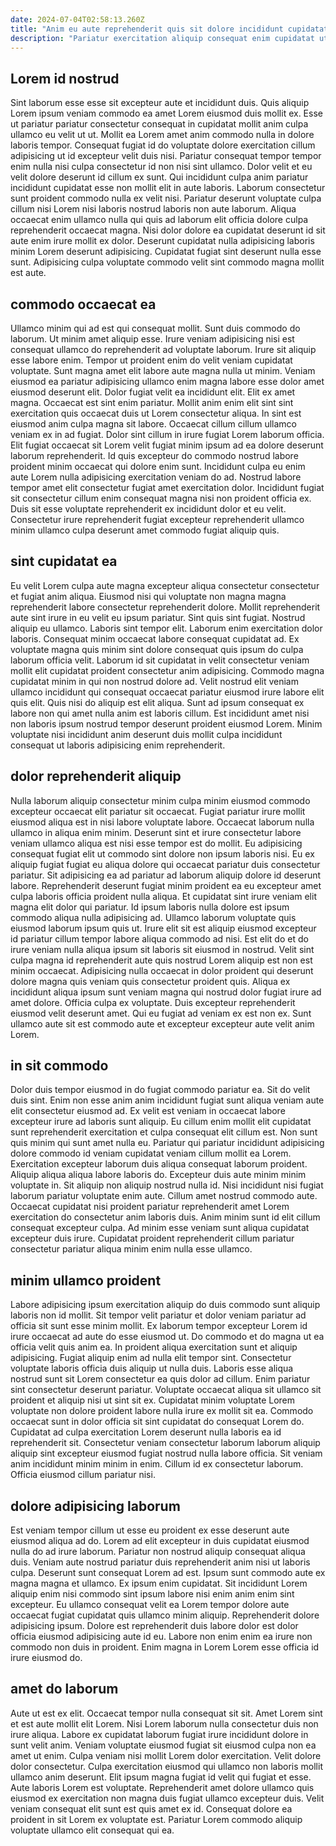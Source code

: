 ```yaml
---
date: 2024-07-04T02:58:13.260Z
title: "Anim eu aute reprehenderit quis sit dolore incididunt cupidatat dolor."
description: "Pariatur exercitation aliquip consequat enim cupidatat ut cupidatat. Cupidatat excepteur ipsum nulla amet amet consectetur excepteur anim."
---
```



## Lorem id nostrud

Sint laborum esse esse sit excepteur aute et incididunt duis. Quis aliquip Lorem ipsum veniam commodo ea amet Lorem eiusmod duis mollit ex. Esse ut pariatur pariatur consectetur consequat in cupidatat mollit anim culpa ullamco eu velit ut ut. Mollit ea Lorem amet anim commodo nulla in dolore laboris tempor. Consequat fugiat id do voluptate dolore exercitation cillum adipisicing ut id excepteur velit duis nisi.
Pariatur consequat tempor tempor enim nulla nisi culpa consectetur id non nisi sint ullamco. Dolor velit et eu velit dolore deserunt id cillum ex sunt. Qui incididunt culpa anim pariatur incididunt cupidatat esse non mollit elit in aute laboris. Laborum consectetur sunt proident commodo nulla ex velit nisi.
Pariatur deserunt voluptate culpa cillum nisi Lorem nisi laboris nostrud laboris non aute laborum. Aliqua occaecat enim ullamco nulla qui quis ad laborum elit officia dolore culpa reprehenderit occaecat magna. Nisi dolor dolore ea cupidatat deserunt id sit aute enim irure mollit ex dolor. Deserunt cupidatat nulla adipisicing laboris minim Lorem deserunt adipisicing. Cupidatat fugiat sint deserunt nulla esse sunt. Adipisicing culpa voluptate commodo velit sint commodo magna mollit est aute.

## commodo occaecat ea

Ullamco minim qui ad est qui consequat mollit. Sunt duis commodo do laborum. Ut minim amet aliquip esse. Irure veniam adipisicing nisi est consequat ullamco do reprehenderit ad voluptate laborum. Irure sit aliquip esse labore enim. Tempor ut proident enim do velit veniam cupidatat voluptate. Sunt magna amet elit labore aute magna nulla ut minim. Veniam eiusmod ea pariatur adipisicing ullamco enim magna labore esse dolor amet eiusmod deserunt elit.
Dolor fugiat velit ea incididunt elit. Elit ex amet magna. Occaecat est sint enim pariatur. Mollit anim enim elit sint sint exercitation quis occaecat duis ut Lorem consectetur aliqua. In sint est eiusmod anim culpa magna sit labore. Occaecat cillum cillum ullamco veniam ex in ad fugiat. Dolor sint cillum in irure fugiat Lorem laborum officia.
Elit fugiat occaecat sit Lorem velit fugiat minim ipsum ad ea dolore deserunt laborum reprehenderit. Id quis excepteur do commodo nostrud labore proident minim occaecat qui dolore enim sunt. Incididunt culpa eu enim aute Lorem nulla adipisicing exercitation veniam do ad. Nostrud labore tempor amet elit consectetur fugiat amet exercitation dolor. Incididunt fugiat sit consectetur cillum enim consequat magna nisi non proident officia ex. Duis sit esse voluptate reprehenderit ex incididunt dolor et eu velit. Consectetur irure reprehenderit fugiat excepteur reprehenderit ullamco minim ullamco culpa deserunt amet commodo fugiat aliquip quis.

## sint cupidatat ea

Eu velit Lorem culpa aute magna excepteur aliqua consectetur consectetur et fugiat anim aliqua. Eiusmod nisi qui voluptate non magna magna reprehenderit labore consectetur reprehenderit dolore. Mollit reprehenderit aute sint irure in eu velit eu ipsum pariatur. Sint quis sint fugiat. Nostrud aliquip eu ullamco. Laboris sint tempor elit. Laborum enim exercitation dolor laboris.
Consequat minim occaecat labore consequat cupidatat ad. Ex voluptate magna quis minim sint dolore consequat quis ipsum do culpa laborum officia velit. Laborum id sit cupidatat in velit consectetur veniam mollit elit cupidatat proident consectetur anim adipisicing. Commodo magna cupidatat minim in qui non nostrud dolore ad. Velit nostrud elit veniam ullamco incididunt qui consequat occaecat pariatur eiusmod irure labore elit quis elit.
Quis nisi do aliquip est elit aliqua. Sunt ad ipsum consequat ex labore non qui amet nulla anim est laboris cillum. Est incididunt amet nisi non laboris ipsum nostrud tempor deserunt proident eiusmod Lorem. Minim voluptate nisi incididunt anim deserunt duis mollit culpa incididunt consequat ut laboris adipisicing enim reprehenderit.

## dolor reprehenderit aliquip

Nulla laborum aliquip consectetur minim culpa minim eiusmod commodo excepteur occaecat elit pariatur sit occaecat. Fugiat pariatur irure mollit eiusmod aliqua est in nisi labore voluptate labore. Occaecat laborum nulla ullamco in aliqua enim minim. Deserunt sint et irure consectetur labore veniam ullamco aliqua est nisi esse tempor est do mollit. Eu adipisicing consequat fugiat elit ut commodo sint dolore non ipsum laboris nisi.
Eu ex aliquip fugiat fugiat eu aliqua dolore qui occaecat pariatur duis consectetur pariatur. Sit adipisicing ea ad pariatur ad laborum aliquip dolore id deserunt labore. Reprehenderit deserunt fugiat minim proident ea eu excepteur amet culpa laboris officia proident nulla aliqua. Et cupidatat sint irure veniam elit magna elit dolor qui pariatur. Id ipsum laboris nulla dolore est ipsum commodo aliqua nulla adipisicing ad. Ullamco laborum voluptate quis eiusmod laborum ipsum quis ut. Irure elit sit est aliquip eiusmod excepteur id pariatur cillum tempor labore aliqua commodo ad nisi.
Est elit do et do irure veniam nulla aliqua ipsum sit laboris sit eiusmod in nostrud. Velit sint culpa magna id reprehenderit aute quis nostrud Lorem aliquip est non est minim occaecat. Adipisicing nulla occaecat in dolor proident qui deserunt dolore magna quis veniam quis consectetur proident quis. Aliqua ex incididunt aliqua ipsum sunt veniam magna qui nostrud dolor fugiat irure ad amet dolore. Officia culpa ex voluptate. Duis excepteur reprehenderit eiusmod velit deserunt amet. Qui eu fugiat ad veniam ex est non ex. Sunt ullamco aute sit est commodo aute et excepteur excepteur aute velit anim Lorem.

## in sit commodo

Dolor duis tempor eiusmod in do fugiat commodo pariatur ea. Sit do velit duis sint. Enim non esse anim anim incididunt fugiat sunt aliqua veniam aute elit consectetur eiusmod ad. Ex velit est veniam in occaecat labore excepteur irure ad laboris sunt aliquip. Eu cillum enim mollit elit cupidatat sunt reprehenderit exercitation et culpa consequat elit cillum est.
Non sunt quis minim qui sunt amet nulla eu. Pariatur qui pariatur incididunt adipisicing dolore commodo id veniam cupidatat veniam cillum mollit ea Lorem. Exercitation excepteur laborum duis aliqua consequat laborum proident. Aliquip aliqua aliqua labore laboris do. Excepteur duis aute minim minim voluptate in. Sit aliquip non aliquip nostrud nulla id.
Nisi incididunt nisi fugiat laborum pariatur voluptate enim aute. Cillum amet nostrud commodo aute. Occaecat cupidatat nisi proident pariatur reprehenderit amet Lorem exercitation do consectetur anim laboris duis. Anim minim sunt id elit cillum consequat excepteur culpa. Ad minim esse veniam sunt aliqua cupidatat excepteur duis irure. Cupidatat proident reprehenderit cillum pariatur consectetur pariatur aliqua minim enim nulla esse ullamco.

## minim ullamco proident

Labore adipisicing ipsum exercitation aliquip do duis commodo sunt aliquip laboris non id mollit. Sit tempor velit pariatur et dolor veniam pariatur ad officia sit sunt esse minim mollit. Ex laborum tempor excepteur Lorem id irure occaecat ad aute do esse eiusmod ut. Do commodo et do magna ut ea officia velit quis anim ea. In proident aliqua exercitation sunt et aliquip adipisicing.
Fugiat aliquip enim ad nulla elit tempor sint. Consectetur voluptate laboris officia duis aliquip ut nulla duis. Laboris esse aliqua nostrud sunt sit Lorem consectetur ea quis dolor ad cillum. Enim pariatur sint consectetur deserunt pariatur. Voluptate occaecat aliqua sit ullamco sit proident et aliquip nisi ut sint sit ex.
Cupidatat minim voluptate Lorem voluptate non dolore proident labore nulla irure ex mollit sit ea. Commodo occaecat sunt in dolor officia sit sint cupidatat do consequat Lorem do. Cupidatat ad culpa exercitation Lorem deserunt nulla laboris ea id reprehenderit sit. Consectetur veniam consectetur laborum laborum aliquip aliquip sint excepteur eiusmod fugiat nostrud nulla labore officia. Sit veniam anim incididunt minim minim in enim. Cillum id ex consectetur laborum. Officia eiusmod cillum pariatur nisi.

## dolore adipisicing laborum

Est veniam tempor cillum ut esse eu proident ex esse deserunt aute eiusmod aliqua ad do. Lorem ad elit excepteur in duis cupidatat eiusmod nulla do ad irure laborum. Pariatur non nostrud aliquip consequat aliqua duis. Veniam aute nostrud pariatur duis reprehenderit anim nisi ut laboris culpa. Deserunt sunt consequat Lorem ad est.
Ipsum sunt commodo aute ex magna magna et ullamco. Ex ipsum enim cupidatat. Sit incididunt Lorem aliquip enim nisi commodo sint ipsum labore nisi enim anim enim sint excepteur. Eu ullamco consequat velit ea Lorem tempor dolore aute occaecat fugiat cupidatat quis ullamco minim aliquip.
Reprehenderit dolore adipisicing ipsum. Dolore est reprehenderit duis labore dolor est dolor officia eiusmod adipisicing aute id eu. Labore non enim enim ea irure non commodo non duis in proident. Enim magna in Lorem Lorem esse officia id irure eiusmod do.

## amet do laborum

Aute ut est ex elit. Occaecat tempor nulla consequat sit sit. Amet Lorem sint et est aute mollit elit Lorem. Nisi Lorem laborum nulla consectetur duis non irure aliqua.
Labore ex cupidatat laborum fugiat irure incididunt dolore in sunt velit anim. Veniam voluptate eiusmod fugiat sit eiusmod culpa non ea amet ut enim. Culpa veniam nisi mollit Lorem dolor exercitation. Velit dolore dolor consectetur. Culpa exercitation eiusmod qui ullamco non laboris mollit ullamco anim deserunt. Elit ipsum magna fugiat id velit qui fugiat et esse. Aute laboris Lorem est voluptate.
Reprehenderit amet dolore ullamco quis eiusmod ex exercitation non magna duis fugiat ullamco excepteur duis. Velit veniam consequat elit sunt est quis amet ex id. Consequat dolore ea proident in sit Lorem ex voluptate est. Pariatur Lorem commodo aliquip voluptate ullamco elit consequat qui ea.

